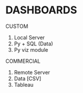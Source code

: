# DASHBOARDS

CUSTOM

1. Local Server
2. Py + SQL (Data)
3. Py viz module

COMMERCIAL

1. Remote Server
2. Data [CSV]
3. Tableau
